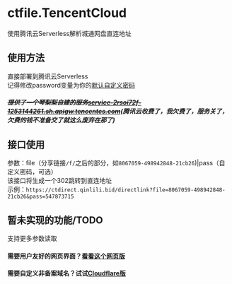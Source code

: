 # ctfile.TencentCloud
使用腾讯云Serverless解析城通网盘直连地址

## 使用方法
直接部署到腾讯云Serverless  
记得修改password变量为你的[默认自定义密码](https://home.ctfile.com/#item-settings/action-passcode)  
##### ~~提供了一个琴梨梨自建的服务[service-2rsoi72f-1253144261.sh.apigw.tencentcs.com](https://service-2rsoi72f-1253144261.sh.apigw.tencentcs.com)~~(腾讯云收费了，我欠费了，服务关了，欠费的钱不准备交了就这么废弃在那了)

## 接口使用
参数：file（分享链接`/f/`之后的部分，如`8067059-498942848-21cb26`)|pass（自定义密码，可选）  
该接口将生成一个302跳转到直连地址  
示例：`https://ctdirect.qinlili.bid/directlink?file=8067059-498942848-21cb26&pass=547873715`  

## 暂未实现的功能/TODO
支持更多参数读取  

#### 需要用户友好的网页界面？[看看这个网页版](https://github.com/qinlili23333/ctfileGet/)  
#### 需要自定义非备案域名？试试[Cloudflare版](https://github.com/qinlili23333/ctfile.Workers/)  

